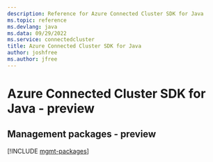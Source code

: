```yaml
---
description: Reference for Azure Connected Cluster SDK for Java
ms.topic: reference
ms.devlang: java
ms.data: 09/29/2022
ms.service: connectedcluster
title: Azure Connected Cluster SDK for Java
author: joshfree
ms.author: jfree
---
```

# Azure Connected Cluster SDK for Java - preview

## Management packages - preview
[!INCLUDE [mgmt-packages](connected-cluster-mgmt-index.md)]
